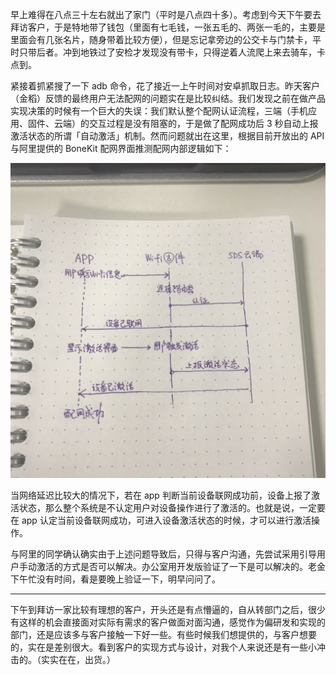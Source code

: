 早上难得在八点三十左右就出了家门（平时是八点四十多）。考虑到今天下午要去拜访客户，于是特地带了钱包（里面有七毛钱，一张五毛的、两张一毛的，主要是里面会有几张名片，随身带着比较方便），但是忘记拿旁边的公交卡与门禁卡，平时只带后者。冲到地铁过了安检才发现没有带卡，只得逆着人流爬上来去骑车，卡点到。

紧接着抓紧搜了一下 adb 命令，花了接近一上午时间对安卓抓取日志。昨天客户（金稻）反馈的最终用户无法配网的问题实在是比较纠结。我们发现之前在做产品实现决策的时候有一个巨大的失误：我们默认整个配网认证流程，三端（手机应用、固件、云端）的交互过程是没有阻塞的，于是做了配网成功后 3 秒自动上报激活状态的所谓「自动激活」机制。然而问题就出在这里，根据目前开放出的 API 与阿里提供的 BoneKit 配网界面推测配网内部逻辑如下：

![](./_image/IMG_3315.jpg)

当网络延迟比较大的情况下，若在 app 判断当前设备联网成功前，设备上报了激活状态，那么整个系统是不认定用户对设备操作进行了激活的。也就是说，一定要在 app 认定当前设备联网成功，可进入设备激活状态的时候，才可以进行激活操作。

与阿里的同学确认确实由于上述问题导致后，只得与客户沟通，先尝试采用引导用户手动激活的方式是否可以解决。办公室用开发版验证了一下是可以解决的。老金下午忙没有时间，看是要晚上验证一下，明早问问了。

- - - - - -

下午到拜访一家比较有理想的客户，开头还是有点懵逼的，自从转部门之后，很少有这样的机会直接面对实际有需求的客户做面对面沟通，感觉作为偏研发和实现的部门，还是应该多与客户接触一下好一些。有些时候我们想提供的，与客户想要的，实在是差别很大。看到客户的实现方式与设计，对我个人来说还是有一些小冲击的。（实实在在，出货。）